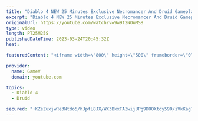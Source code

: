 ```yaml
---
title: "Diablo 4 NEW 25 Minutes Exclusive Necromancer And Druid Gameplay (4K 60FPS ULTRA)"
excerpt: "Diablo 4 NEW 25 Minutes Exclusive Necromancer And Druid Gameplay (4K 60FPS ULTRA) Diablo IV is an upcoming dungeon ..."
originalUrl: https://youtube.com/watch?v=9w9t2NOuMS8
type: video
length: PT25M25S
publishedDateTime: 2023-03-24T20:45:32Z
heat: 

featuredContent: "<iframe width=\"800\" height=\"500\" frameborder=\"0\" src=\"https://www.youtube.com/embed/9w9t2NOuMS8\" allow=\"accelerometer; autoplay; encrypted-media; gyroscope; picture-in-picture\" allowfullscreen></iframe>"

provider:
  name: GameV
  domain: youtube.com

topics:
  - Diablo 4
  - Druid

secured: "+KZeZuxjwRe3Ntdo5/hJpfL8JX/WX3BkxTAZwijUPg9DOOXtdy590/iVkKag7/YVOkkwnQ8n2NL3cWje0mOGxiW/g5dEhZKyHwhm7wyVOSOqXyyqGltog+TwUhXXhB8Ntp6Y3vNYeimsHvcRwTgnJM76RL/xxTZj0it8TfS0lgkVBfqkphxgSLO3hHyLuDQTuHEM3U3EfbRViVty/xmO1IpvOSc99iKfTSF1CH9yhWkj3ZXHjN8tdmJTQdhkIWey2EEafV6+52jf/ZIAI4O67q0U9AVT7hh7aQ1nLyDUw+YfYI9HxrrHALia7kxoxNTh+ihm3Zfbyoz8eWP9rwiCcy0Vaqb3kvZbX6RMpqlodOvcraF2g+uCfrASsi37BP5pJozLdfug+Gw75NRArDx5w2+VyYGGT4ZdctWFx0crkpU=;dD94sU4w2whV+4PeR6MjKQ=="
---
```


